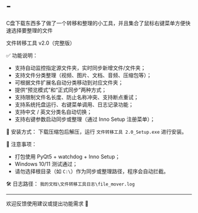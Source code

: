 # -
C盘下载东西多了做了一个转移和整理的小工具，并且集合了鼠标右键菜单方便快速选择要整理的文件

文件转移工具 v2.0（完整版）

✅ 功能说明：
- 支持自动监控指定源文件夹，实时同步新增文件/文件夹；
- 支持文件分类整理（视频、图片、文档、音频、压缩包等）；
- 可根据文件扩展名自动分类移动到对应文件夹；
- 提供“预览模式”和“正式同步”两种方式；
- 支持限制文件名长度、防止名称冲突、支持断点重试；
- 支持系统托盘运行、右键菜单调用、日志记录功能；
- 支持中文 / 英文分类名自动切换；
- 支持右键参数启动同步或整理（通过 Inno Setup 注册菜单）；

📂 安装方式：
下载压缩包后解压，运行 `文件转移工具 2.0_Setup.exe` 进行安装。

📎 注意事项：
- 打包使用 PyQt5 + watchdog + Inno Setup；
- Windows 10/11 测试通过；
- 请勿选择根目录（如 `C:\`）作为同步或整理路径，程序会自动拦截。

🛠 日志路径：
`我的文档\文件转移工具日志\file_mover.log`

---

欢迎反馈使用建议或提出功能需求 🙌
